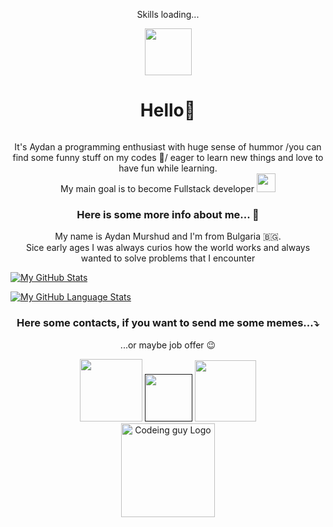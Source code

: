 <html>
 
  <div display="inline"align="center">
  <p>Skills loading...</p>
  <img width="75" src="https://media.giphy.com/media/xTkcEQACH24SMPxIQg/giphy.gif"/>
    
   
  </div>
  
  <h1 align="center">Hello👋</h1>
  
  <div align="center">
    <img src="[https://tenor.com/bRPBh.gif](https://c.tenor.com/CzdMW7wnLn8AAAAC/coding.gif)" alt=""/>
    <p>It's Aydan a programming enthusiast with huge sense of hummor /you can find some funny stuff on my codes 🤣/ eager to learn new things and love to have fun while learning.</br>
  My main goal is to become Fullstack developer <span><img src="https://media.giphy.com/media/ukMiDlCmdv2og/giphy.gif" alt="" width="30"/></span></p>
    </div>
  <div align="center">
    <h3>Here is some more info about me... 🤴</h3>
    <p>My name is Aydan Murshud and I'm from Bulgaria 🇧🇬.</br>
  Sice early ages I was always curios how the world works and always wanted to solve problems that I encounter</p>
  </div>
   
 </html>

   [![My GitHub Stats](https://github-readme-stats.vercel.app/api/?username=AydanMurshud&count_private=true&theme=tokyonight&showicons=true)]()

[![My GitHub Language Stats](https://github-readme-stats.vercel.app/api/top-langs/?username=AydanMurshud&langs_count=5&theme=tokyonight)]()


<html>
  <div align="center">
  <h3>Here some contacts, if you want to send me some memes...⤵️</h3>
    <p>...or maybe job offer 😉</p>
  <a href="https://www.facebook.com/aydin.idn"> <img heigth="20" width="100" src="https://img.shields.io/badge/Facebook-blue?style=for-the-badge&logo=facebook&logoColor=white" alt=""/></a>
  <a href=""><img heigth="20" width="76" src="https://img.shields.io/badge/Gmail-red?style=for-the-badge&logo=gmail&logoColor=white" alt=""/></a>
  <a href="https://www.linkedin.com/in/aydan-murshud-969ba322b?trk=public_profile_browsemap"><img heigth="20" width="98"  src="https://img.shields.io/badge/LinkedIn-0077B5?style=for-the-badge&logo=linkedin&logoColor=white" alt=""/></a></br>
  <img src="https://media.giphy.com/media/ZVik7pBtu9dNS/giphy.gif" alt="Codeing guy Logo" width ="150" />
  </div>
</html>

  







  <div>










<!--[![My GitHub Stats](https://github-readme-stats.vercel.app/api/?username=AydanMurshud&count_private=true&theme=tokyonight&showicons=true)]()


[![My GitHub Language Stats](https://github-readme-stats.vercel.app/api/top-langs/?username=AydanMurshud&langs_count=5&theme=tokyonight)]()






[![GitHub Streak](http://github-readme-streak-stats.herokuapp.com?user=AydanMurshud&theme=neon-dark&date_format=j%20M%5B%20Y%5D&border=DD2727)](https://git.io/streak-stats)






# Hello World!👋 
It's Aydan a programming enthusiast with huge sense of hummor /you can find some funny stuff on my codes 🤣/ eager to learn new things and love to have fun while learning.

<!-- something interesting here!
## 🤴 About me 

Sice early ages I was always curios how the world works and always wanted to solve problems that I encounter such as: 

**6- years old Me**

-Why sea water is salty? 🤔 and proceed to put some sugar on it 🤣. 

Well, that can summarize my passion to solve problems, experiment and learn how the world works. But the world changed since that time and the problems we encounter and will encounter will be connected with technologies -->







<!--
**AydanMurshud/AydanMurshud** is a ✨ _special_ ✨ repository because its `README.md` (this file) appears on your GitHub profile.

Here are some ideas to get you started:

- 🔭 I’m currently working on ...
- 🌱 I’m currently learning ...
- 👯 I’m looking to collaborate on ...
- 🤔 I’m looking for help with ...
- 💬 Ask me about ...
- 📫 How to reach me: ...
- 😄 Pronouns: ...
- ⚡ Fun fact: ...
-->
